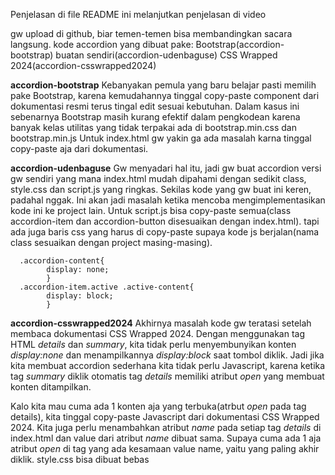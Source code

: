 Penjelasan di file README ini melanjutkan penjelasan di video

gw upload di github, biar temen-temen bisa membandingkan sacara langsung. kode accordion yang dibuat pake:
Bootstrap(accordion-bootstrap)
buatan sendiri(accordion-udenbaguse)
CSS Wrapped 2024(accordion-csswrapped2024)

**accordion-bootstrap**
    Kebanyakan pemula yang baru belajar pasti memilih pake Bootstrap, karena kemudahannya tinggal copy-paste component dari dokumentasi resmi terus tingal edit sesuai kebutuhan.
    Dalam kasus ini sebenarnya Bootstrap masih kurang efektif dalam pengkodean karena banyak kelas utilitas yang tidak terpakai ada di bootstrap.min.css dan bootstrap.min.js
    Untuk index.html gw yakin ga ada masalah karna tinggal copy-paste aja dari dokumentasi.

**accordion-udenbaguse**
    Gw menyadari hal itu, jadi gw buat accordion versi gw sendiri yang mana index.html mudah dipahami dengan sedikit class, style.css dan script.js yang ringkas.
    Sekilas kode yang gw buat ini keren, padahal nggak.
    Ini akan jadi masalah ketika mencoba mengimplementasikan kode ini ke project lain.
    Untuk script.js bisa copy-paste semua(class accordion-item dan accordion-button disesuaikan dengan index.html).
    tapi ada juga baris css yang harus di copy-paste supaya kode js berjalan(nama class sesuaikan dengan project masing-masing).

      .accordion-content{
            display: none;
            }
      .accordion-item.active .active-content{
            display: block;
            }
            
**accordion-csswrapped2024**
    Akhirnya masalah kode gw teratasi setelah membaca dokumentasi CSS Wrapped 2024.
    Dengan menggunakan tag HTML _details_ dan _summary_, kita tidak perlu menyembunyikan konten _display:none_ dan menampilkannya _display:block_ saat tombol diklik.
    Jadi jika kita membuat accordion sederhana kita tidak perlu Javascript, karena ketika tag _summary_ diklik otomatis tag _details_ memiliki atribut _open_ yang  membuat konten ditampilkan.

  Kalo kita mau cuma ada 1 konten aja yang terbuka(atrbut _open_ pada tag details), kita tinggal copy-paste Javascript dari dokumentasi CSS Wrapped 2024.
  Kita juga perlu menambahkan  atribut _name_ pada setiap tag _details_ di index.html dan value dari atribut _name_ dibuat sama.
  Supaya cuma ada 1 aja atribut _open_ di tag yang ada kesamaan value name, yaitu yang paling akhir diklik.
  style.css bisa dibuat bebas 

